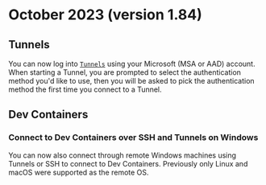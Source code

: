 # October 2023 (version 1.84)

## Tunnels

You can now log into [`Tunnels`](https://code.visualstudio.com/docs/remote/tunnels) using your Microsoft (MSA or AAD) account. When starting a Tunnel, you are prompted to select the authentication method you'd like to use, then you will be asked to pick the authentication method the first time you connect to a Tunnel.

## Dev Containers

### Connect to Dev Containers over SSH and Tunnels on Windows

You can now also connect through remote Windows machines using Tunnels or SSH to connect to Dev Containers. Previously only Linux and macOS were supported as the remote OS.
